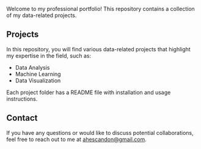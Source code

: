 Welcome to my professional portfolio! This repository contains a collection of my data-related projects.

## Projects

In this repository, you will find various data-related projects that highlight my expertise in the field, such as:
- Data Analysis
- Machine Learning
- Data Visualization

Each project folder has a README file with installation and usage instructions.


## Contact

If you have any questions or would like to discuss potential collaborations, feel free to reach out to me at ahescandon@gmail.com.
